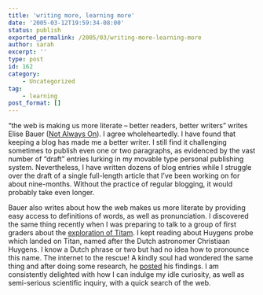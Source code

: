 ```yaml
---
title: 'writing more, learning more'
date: '2005-03-12T19:59:34-08:00'
status: publish
exported_permalink: /2005/03/writing-more-learning-more
author: sarah
excerpt: ''
type: post
id: 162
category:
    - Uncategorized
tag:
    - learning
post_format: []
---
```

“the web is making us more literate – better readers, better writers” writes Elise Bauer ([Not Always On](http://www.elise.com/weblog/archives/000945ululate.php)). I agree wholeheartedly. I have found that keeping a blog has made me a better writer. I still find it challenging sometimes to publish even one or two paragraphs, as evidenced by the vast number of “draft” entries lurking in my movable type personal publishing system. Nevertheless, I have written dozens of blog entries while I struggle over the draft of a single full-length article that I’ve been working on for about nine-months. Without the practice of regular blogging, it would probably take even longer.

Bauer also writes about how the web makes us more literate by providing easy access to definitions of words, as well as pronunciation. I discovered the same thing recently when I was preparing to talk to a group of first graders about the [exploration of Titam](http://www.flyingpaperclips.com/archives/2005/01/titan.html). I kept reading about Huygens probe which landed on Titan, named after the Dutch astronomer Christiaan Huygens. I know a Dutch phrase or two but had no idea how to pronounce this name. The internet to the rescue! A kindly soul had wondered the same thing and after doing some research, he [posted](http://frank.harvard.edu/~paulh/misc/huygens.htm) his findings. I am consistently delighted with how I can indulge my idle curiosity, as well as semi-serious scientific inquiry, with a quick search of the web.